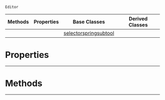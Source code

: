  `Editor`

|Methods|Properties|Base Classes|Derived Classes|
|---|---|---|---|
| | |[selectorspringsubtool](https://github.com/ArendDanielek/ZeroDocsTest/blob/master/code_reference/class_reference/selectorspringsubtool.markdown)| |


 #  Properties


---  
 #  Methods


---  
 
  
  
  
  
  
  
  

 